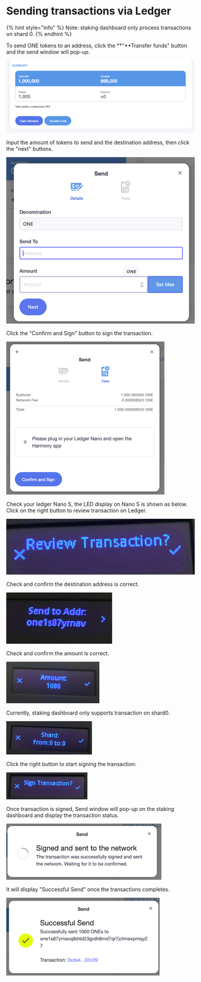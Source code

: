 # Sending transactions via Ledger

{% hint style="info" %}
Note: staking dashboard only process transactions on shard 0.
{% endhint %}

To send ONE tokens to an address, click the **"**Transfer funds" button and the send window will pop-up.

![](<../../../../../.gitbook/assets/image (76).png>)

Input the amount of tokens to send and the destination address, then click the "next" buttons.

![](<../../../../../.gitbook/assets/image (157) (1).png>)

Click the "Confirm and Sign" button to sign the transaction.

![](<../../../../../.gitbook/assets/image (83).png>)

Check your ledger Nano S, the LED display on Nano S is shown as below.  Click on the right button to review transaction on Ledger.

![](<../../../../../.gitbook/assets/image (84).png>)

Check and confirm the destination address is correct.

![](<../../../../../.gitbook/assets/image (85).png>)

Check and confirm the amount is correct.

![](<../../../../../.gitbook/assets/image (86).png>)

Currently, staking dashboard only supports transaction on shard0.

![](<../../../../../.gitbook/assets/image (87).png>)

Click the right button to start signing the transaction:

![](<../../../../../.gitbook/assets/image (89).png>)

Once transaction is signed, Send window will pop-up on the staking dashboard and display the transaction status.

![](<../../../../../.gitbook/assets/image (69).png>)

&#x20;It will display "Successful Send" once the transactions completes.

![](<../../../../../.gitbook/assets/image (68).png>)
